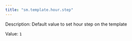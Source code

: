 ```yaml
---
title: "sm.template.hour.step"
---
```


Description: Default value to set hour step on the template

Value: `1`